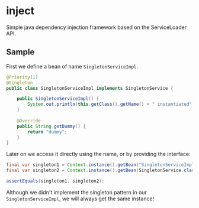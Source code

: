 # inject
Simple java dependency injection framework based on the ServiceLoader API.

## Sample

First we define a bean of name `SingletonServiceImpl`.

```java
@Priority(1)
@Singleton
public class SingletonServiceImpl implements SingletonService {

	public SingletonServiceImpl() {
		System.out.println(this.getClass().getName() + " instantiated");
	}
	
	@Override
	public String getDummy() {
		return "dummy";
	}
}

```

Later on we access it directly using the name, or by providing the interface:

```java
final var singleton1 = Context.instance().getBean("SingletonServiceImpl", SingletonService.class);
final var singleton2 = Context.instance().getBean(SingletonService.class);

assertEquals(singleton1, singleton2);
```

Although we didn't implement the singleton pattern in our `SingletonServiceImpl`, we will always get the same instance!